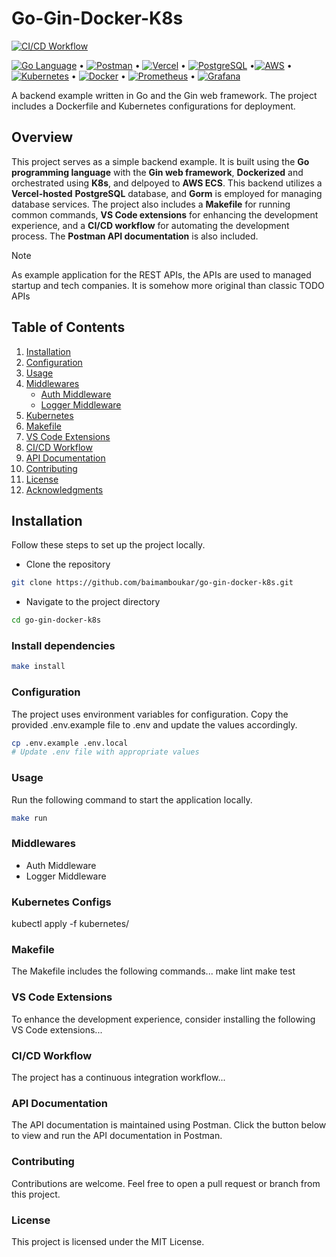 # Go-Gin-Docker-K8s
[![CI/CD Workflow](https://github.com/baimamboukar/go-gin-docker-k8s/actions/workflows/main.yaml/badge.svg)](https://github.com/baimamboukar/go-gin-docker-k8s/actions/workflows/main.yaml)

[![Go Language](https://img.shields.io/badge/Go-00ADD8?style=flat&logo=go&logoColor=white)](https://golang.org/) • [![Postman](https://img.shields.io/badge/Postman-FF6C37?style=flat&logo=postman&logoColor=white)](YOUR_POSTMAN_API_COLLECTION_URL) • [![Vercel](https://img.shields.io/badge/Vercel-000000?style=flat&logo=vercel&logoColor=white)](YOUR_VERCEL_DEPLOYMENT_URL) • [![PostgreSQL](https://img.shields.io/badge/PostgreSQL-336791?style=flat&logo=postgresql&logoColor=white)](https://www.postgresql.org/) •[![AWS](https://img.shields.io/badge/AWS-232F3E?style=flat&logo=amazon-aws&logoColor=white)](https://aws.amazon.com/) • [![Kubernetes](https://img.shields.io/badge/Kubernetes-326CE5?style=flat&logo=kubernetes&logoColor=white)](https://kubernetes.io/) • [![Docker](https://img.shields.io/badge/Docker-2496ED?style=flat&logo=docker&logoColor=white)](https://www.docker.com/) • [![Prometheus](https://img.shields.io/badge/Prometheus-DA4226?style=flat&logo=prometheus&logoColor=white)](PROMETHEUS_LINK) • [![Grafana](https://img.shields.io/badge/Grafana-F46800?style=flat&logo=grafana&logoColor=white)](GRAFANA_LINK)




A backend example written in Go and the Gin web framework. The project includes a Dockerfile and Kubernetes configurations for deployment.

## Overview

This project serves as a simple backend example. It is built using the **Go programming language** with the **Gin web framework**, **Dockerized** and orchestrated using **K8s**, and delpoyed to **AWS ECS**. This backend utilizes a **Vercel-hosted** **PostgreSQL** database, and **Gorm** is employed for managing database services. The project also includes a **Makefile** for running common commands, **VS Code extensions** for enhancing the development experience, and a **CI/CD workflow** for automating the development process. The **Postman API documentation** is also included.


> [!NOTE]
> As example application for the REST APIs, the APIs are used to managed startup and tech companies. It is somehow more original than classic TODO APIs

## Table of Contents

1. [Installation](#installation)
2. [Configuration](#configuration)
3. [Usage](#usage)
4. [Middlewares](#middlewares)
   - [Auth Middleware](#auth-middleware)
   - [Logger Middleware](#logger-middleware)
5. [Kubernetes](#kubernetes)
6. [Makefile](#makefile)
7. [VS Code Extensions](#vs-code-extensions)
8. [CI/CD Workflow](#cicd-workflow)
9. [API Documentation](#api-documentation)
10. [Contributing](#contributing)
11. [License](#license)
12. [Acknowledgments](#acknowledgments)

<!-- 
### Tools and Technologies
- **Go**
Go language `v1.19`. Go is an open source programming language that makes it easy to build simple, reliable, and efficient software.
- **Gin**
Gin is a web framework written in Go (Golang). It features a martini-like API with much better performance, up to 40 times faster thanks to httprouter. If you need performance and good productivity, you will love Gin.
- **Gorm**
The fantastic ORM library for Golang, aims to be developer friendly.
- **PostgreSQL**
PostgreSQL is a powerful, open source object-relational database system with over 30 years of active development that has earned it a strong reputation for reliability, feature robustness, and performance.
- **Docker**
Docker is a set of platform as a service (PaaS) products that use OS-level virtualization to deliver software in packages called containers.
- **Kubernetes**
Kubernetes is an open-source container-orchestration system for automating computer application deployment, scaling, and management.
- **AWS ECS**
Amazon Elastic Container Service (Amazon ECS) is a fully managed container orchestration service. Customers such as Duolingo, Samsung, GE, and Cookpad use ECS to run their most sensitive and mission critical applications because of its security, reliability, and scalability.
- **Vercel**
Vercel is a cloud platform for static sites and Serverless Functions that fits perfectly with your workflow. It enables developers to host Jamstack websites and web services that deploy instantly, scale automatically, and requires no supervision, all with no configuration.
- **Postman**
Postman is a collaboration platform for API development. Postman's features simplify each step of building an API and streamline collaboration so you can create better APIs—faster.
- **VS Code**
Visual Studio Code is a free source-code editor made by Microsoft for Windows, Linux and macOS. Features include support for debugging, syntax highlighting, intelligent code completion, snippets, code refactoring, and embedded Git. -->

## Installation

Follow these steps to set up the project locally.


- Clone the repository
```bash
git clone https://github.com/baimamboukar/go-gin-docker-k8s.git
```
- Navigate to the project directory
```bash
cd go-gin-docker-k8s
```

### Install dependencies
```bash
make install
```

### Configuration

The project uses environment variables for configuration. Copy the provided .env.example file to .env and update the values accordingly.

```bash
cp .env.example .env.local
# Update .env file with appropriate values
```

### Usage
Run the following command to start the application locally.

```bash
make run
```

### Middlewares
- Auth Middleware
- Logger Middleware


### Kubernetes Configs
kubectl apply -f kubernetes/



### Makefile
The Makefile includes the following commands...
make lint
make test


### VS Code Extensions
To enhance the development experience, consider installing the following VS Code extensions...

### CI/CD Workflow
The project has a continuous integration workflow...

### API Documentation
The API documentation is maintained using Postman. Click the button below to view and run the API documentation in Postman.


### Contributing
Contributions are welcome. Feel free to open a pull request or branch from this project.

### License
This project is licensed under the MIT License.


